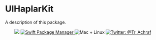 # UIHaplarKit

A description of this package.

<p align="center">
    <img src="https://img.shields.io/badge/Swift-5.4-orange.svg" />
    <a href="https://swift.org/package-manager">
        <img src="https://img.shields.io/badge/swiftpm-compatible-brightgreen.svg?style=flat" alt="Swift Package Manager" />
    </a>
     <img src="https://img.shields.io/badge/platforms-mac+linux-brightgreen.svg?style=flat" alt="Mac + Linux" />
    <a href="https://twitter.com/Tr_Achraf">
        <img src="https://img.shields.io/twitter/follow/Tr_Achraf?label=achraf&style=social" alt="Twitter: @Tr_Achraf" />
    </a>
</p>
